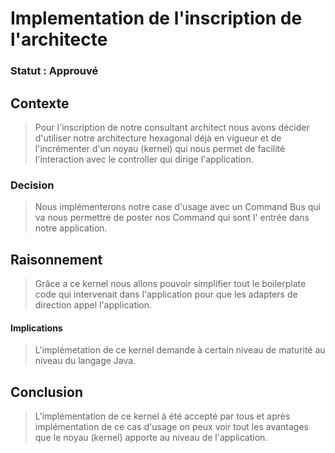 # Implementation de l'inscription de l'architecte

### Statut : Approuvé

## Contexte

> Pour l'inscription de notre consultant architect nous avons décider d'utiliser notre architecture hexagonal déjà en
> vigueur et de l'incrémenter d'un noyau (kernel) qui nous permet de facilité l'interaction avec le controller qui
> dirige
> l'application.

### Decision

> Nous implémenterons notre case d'usage avec un Command Bus qui va nous permettre de poster nos Command qui sont l'
> entrée dans notre application.

## Raisonnement

> Grâce a ce kernel nous allons pouvoir simplifier tout le boilerplate code qui intervenait dans l'application pour que
> les adapters de direction appel l'application.

#### Implications

> L'implémetation de ce kernel demande à certain niveau de maturité au niveau du langage Java.

## Conclusion

> L'implémentation de ce kernel à été accepté par tous et après implémentation de ce cas d'usage on peux voir tout les avantages que le noyau (kernel) apporte au niveau de
> l'application.